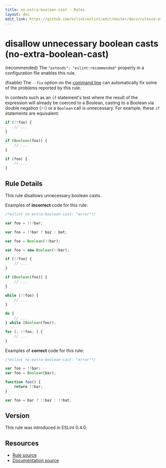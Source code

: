 ```yaml
---
title: no-extra-boolean-cast - Rules
layout: doc
edit_link: https://github.com/eslint/eslint/edit/master/docs/rulesno-extra-boolean-cast.md
---
```

<!-- Note: No pull requests accepted for this file. See README.md in the root directory for details. -->
# disallow unnecessary boolean casts (no-extra-boolean-cast)

(recommended) The `"extends": "eslint:recommended"` property in a configuration file enables this rule.

(fixable) The `--fix` option on the [command line](../user-guide/command-line-interface#fix) can automatically fix some of the problems reported by this rule.

In contexts such as an `if` statement's test where the result of the expression will already be coerced to a Boolean, casting to a Boolean via double negation (`!!`) or a `Boolean` call is unnecessary. For example, these `if` statements are equivalent:

```js
if (!!foo) {
    // ...
}

if (Boolean(foo)) {
    // ...
}

if (foo) {
    // ...
}
```

## Rule Details

This rule disallows unnecessary boolean casts.

Examples of **incorrect** code for this rule:

```js
/*eslint no-extra-boolean-cast: "error"*/

var foo = !!!bar;

var foo = !!bar ? baz : bat;

var foo = Boolean(!!bar);

var foo = new Boolean(!!bar);

if (!!foo) {
    // ...
}

if (Boolean(foo)) {
    // ...
}

while (!!foo) {
    // ...
}

do {
    // ...
} while (Boolean(foo));

for (; !!foo; ) {
    // ...
}
```

Examples of **correct** code for this rule:

```js
/*eslint no-extra-boolean-cast: "error"*/

var foo = !!bar;
var foo = Boolean(bar);

function foo() {
    return !!bar;
}

var foo = bar ? !!baz : !!bat;
```

## Version

This rule was introduced in ESLint 0.4.0.

## Resources

* [Rule source](https://github.com/eslint/eslint/tree/master/lib/rules/no-extra-boolean-cast.js)
* [Documentation source](https://github.com/eslint/eslint/tree/master/docs/rules/no-extra-boolean-cast.md)
